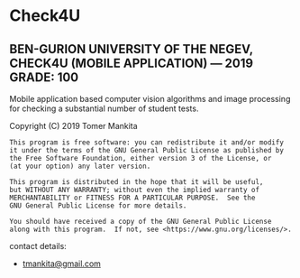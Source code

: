 # Check4U
## BEN-GURION UNIVERSITY OF THE NEGEV, CHECK4U (MOBILE APPLICATION) — 2019  GRADE: 100
Mobile application based computer vision algorithms and image processing for checking a substantial number of student tests. 

Copyright (C) 2019  Tomer Mankita

    This program is free software: you can redistribute it and/or modify
    it under the terms of the GNU General Public License as published by
    the Free Software Foundation, either version 3 of the License, or
    (at your option) any later version.

    This program is distributed in the hope that it will be useful,
    but WITHOUT ANY WARRANTY; without even the implied warranty of
    MERCHANTABILITY or FITNESS FOR A PARTICULAR PURPOSE.  See the
    GNU General Public License for more details.

    You should have received a copy of the GNU General Public License
    along with this program.  If not, see <https://www.gnu.org/licenses/>.
    
contact details:
 - tmankita@gmail.com
